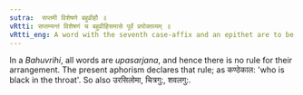 ```yaml
---
sutra:  सप्तमी विशेषणे बहुव्रीहौ ॥
vRtti: सप्तम्यन्तं विशेषणं च बहुव्रीहिसमासे पूर्वं प्रयोक्तव्यम् ॥
vRtti_eng: A word with the seventh case-affix and an epithet are to be placed first in the _Bahuvrihi_ compound.
---
```

In a _Bahuvrihi_, all words are _upasarjana_, and hence there is no rule for their arrangement. The present aphorism declares that rule; as कण्ठेकाल: 'who is black in the throat'. So also उरसिलोमा, चित्रगु:, शवलगु:.
